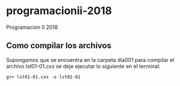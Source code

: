 # programacionii-2018

Programacion II 2018

## Como compilar los archivos

Supongamos que se encuentra en la carpeta dia001 para compilar el archivo lst01-01.cxx se deje ejecutar lo siguiente en el terminal: 

```
g++ lst01-01.cxx -o lst01-01 
```

